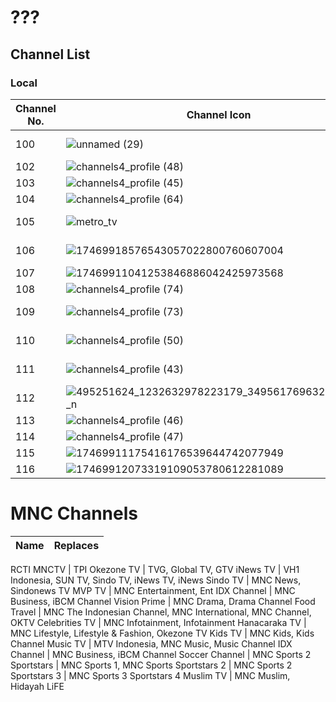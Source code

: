 # ???
## Channel List
### Local
Channel No. | Channel Icon | Channel Name
-- | -- | --
100 | ![unnamed (29)](https://github.com/user-attachments/assets/b8f4fb4f-bfbf-4b57-b019-b59a380a3574) | TRANS TV
102 | ![channels4_profile (48)](https://github.com/user-attachments/assets/63c9e6b6-20bf-4eef-b672-a3a473791f3c) | SCTV
103 | ![channels4_profile (45)](https://github.com/user-attachments/assets/5dcc21df-0de5-49da-97c2-887fef041ce9) | Indosiar
104 | ![channels4_profile (64)](https://github.com/user-attachments/assets/bd73e1d9-ff21-4720-b116-93e7ba343786) | MDTV
105 | ![metro_tv](https://github.com/user-attachments/assets/1a3887fa-2057-4ab6-8422-e810df6bcdc8) | Metro TV
106 | ![17469918576543057022800760607004](https://github.com/user-attachments/assets/336151aa-be7c-47e4-9ae3-6e72062f0063) | Kompas TV
107 | ![17469911041253846886042425973568](https://github.com/user-attachments/assets/8f77a5f0-2aeb-4fd2-9a25-c7f0cbc7e2e0) | TVOne
108 | ![channels4_profile (74)](https://github.com/user-attachments/assets/5149f5fd-a2b5-4bae-bf4c-ad3f61854c9e) | BTV
109 | ![channels4_profile (73)](https://github.com/user-attachments/assets/02cab414-8c33-4ba6-9c60-a8fa3ff589e7) | Berita Satu
110 | ![channels4_profile (50)](https://github.com/user-attachments/assets/755ea76e-dca5-4804-b640-fbbf1dae7080) | TRANS 7
111 | ![channels4_profile (43)](https://github.com/user-attachments/assets/350ac60d-a048-45ef-85f6-fc2cb42e085a) | Garuda TV
112 | ![495251624_1232632978223179_3495617696323745082_n](https://github.com/user-attachments/assets/e3e38e22-d4bc-43a4-bddb-bdda7cb40666) | Morning Musume
113 | ![channels4_profile (46)](https://github.com/user-attachments/assets/46eb07a6-0c68-40d9-9aed-b6e97f922303) | Jak TV
114 | ![channels4_profile (47)](https://github.com/user-attachments/assets/6eb6a0d7-cbd3-4ef4-9883-0d7862b0451a) | rtv
115 | ![17469911175416176539644742077949](https://github.com/user-attachments/assets/093d584f-8e99-4db7-b493-0b911f50ae52) | ANTV
116 | ![17469912073319109053780612281089](https://github.com/user-attachments/assets/10f9b8cb-2f8d-4c0b-91dd-fa510c6c45a3) | TVRI
# MNC Channels
Name | Replaces
-- | --
RCTI
MNCTV | TPI
Okezone TV | TVG, Global TV, GTV
iNews TV | VH1 Indonesia, SUN TV, Sindo TV, iNews TV, iNews
Sindo TV | MNC News, Sindonews TV
MVP TV | MNC Entertainment, Ent
IDX Channel | MNC Business, iBCM Channel
Vision Prime | MNC Drama, Drama Channel
Food Travel | MNC The Indonesian Channel, MNC International, MNC Channel, OKTV
Celebrities TV | MNC Infotainment, Infotainment
Hanacaraka TV | MNC Lifestyle, Lifestyle & Fashion, Okezone TV
Kids TV | MNC Kids, Kids Channel
Music TV | MTV Indonesia, MNC Music, Music Channel
IDX Channel | MNC Business, iBCM Channel
Soccer Channel | MNC Sports 2
Sportstars | MNC Sports 1, MNC Sports
Sportstars 2 | MNC Sports 2
Sportstars 3 | MNC Sports 3
Sportstars 4
Muslim TV | MNC Muslim, Hidayah
LiFE
